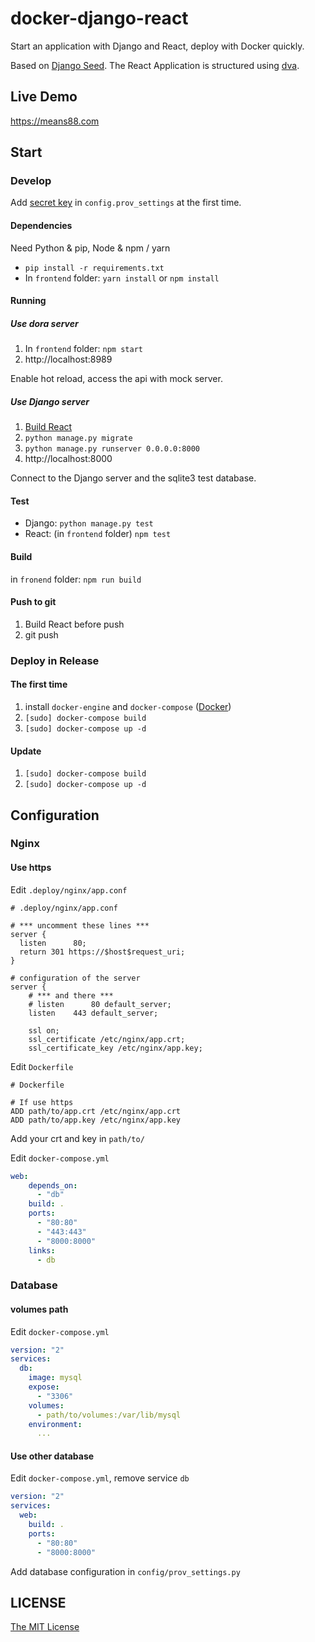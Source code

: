 docker-django-react
====

Start an application with Django and React, deploy with Docker quickly.

Based on [Django Seed](https://github.com/joway/DjangoSeed). The React Application is structured using [dva](https://github.com/dvajs/dva).

Live Demo
----
https://means88.com

Start
----

### Develop

Add [secret key](https://docs.djangoproject.com/en/1.10/ref/settings/#secret-key) in `config.prov_settings` at the first time.

#### Dependencies
Need Python & pip, Node & npm / yarn
- `pip install -r requirements.txt`
- In `frontend` folder: `yarn install` or `npm install`

#### Running
##### Use dora server
1. In `frontend` folder: `npm start`
2. http://localhost:8989

Enable hot reload, access the api with mock server.

##### Use Django server
1. [Build React](#build)
2. `python manage.py migrate`
3. `python manage.py runserver 0.0.0.0:8000`
4. http://localhost:8000

Connect to the Django server and the sqlite3 test database.

#### Test
- Django: `python manage.py test`
- React: (in `frontend` folder) `npm test`

#### Build
in `fronend` folder: `npm run build`

#### Push to git
1. Build React before push
2. git push

### Deploy in Release
#### The first time
1. install `docker-engine` and `docker-compose` ([Docker](https://www.docker.com/))
2. `[sudo] docker-compose build`
3. `[sudo] docker-compose up -d`

#### Update
1. `[sudo] docker-compose build`
2. `[sudo] docker-compose up -d`


Configuration
----

### Nginx

#### Use https
Edit `.deploy/nginx/app.conf`
```
# .deploy/nginx/app.conf

# *** uncomment these lines ***
server {
  listen      80;
  return 301 https://$host$request_uri;
}

# configuration of the server
server {
    # *** and there ***
    # listen      80 default_server;
    listen    443 default_server;

    ssl on;
    ssl_certificate /etc/nginx/app.crt;
    ssl_certificate_key /etc/nginx/app.key;
```
Edit `Dockerfile`
```
# Dockerfile

# If use https
ADD path/to/app.crt /etc/nginx/app.crt
ADD path/to/app.key /etc/nginx/app.key
```
Add your crt and key in `path/to/`

Edit `docker-compose.yml`
```yml
web:
    depends_on:
      - "db"
    build: .
    ports:
      - "80:80"
      - "443:443"
      - "8000:8000"
    links:
      - db
```

### Database

#### volumes path

Edit `docker-compose.yml`
```yml
version: "2"
services:
  db:
    image: mysql
    expose:
      - "3306"
    volumes:
      - path/to/volumes:/var/lib/mysql
    environment:
      ...

```

#### Use other database
Edit `docker-compose.yml`, remove service `db`

```yml
version: "2"
services:
  web:
    build: .
    ports:
      - "80:80"
      - "8000:8000"

```

Add database configuration in `config/prov_settings.py`

LICENSE
----
[The MIT License](LICENSE)
